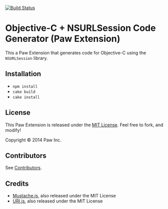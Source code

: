 [![Build Status](https://travis-ci.org/LuckyMarmot/Paw-ObjCNSURLSessionCodeGenerator.svg?branch=master)](https://travis-ci.org/LuckyMarmot/Paw-ObjCNSURLSessionCodeGenerator)

# Objective-C + NSURLSession Code Generator (Paw Extension)

This a Paw Extension that generates code for Objective-C using the `NSURLSession` library.

## Installation

* `npm install`
* `cake build`
* `cake install`

## License

This Paw Extension is released under the [MIT License](LICENSE). Feel free to fork, and modify!

Copyright © 2014 Paw Inc.

## Contributors

See [Contributors](https://github.com/LuckyMarmot/Paw-ObjCNSURLSessionCodeGenerator/graphs/contributors).

## Credits

* [Mustache.js](https://github.com/janl/mustache.js/), also released under the MIT License
* [URI.js](http://medialize.github.io/URI.js/), also released under the MIT License
